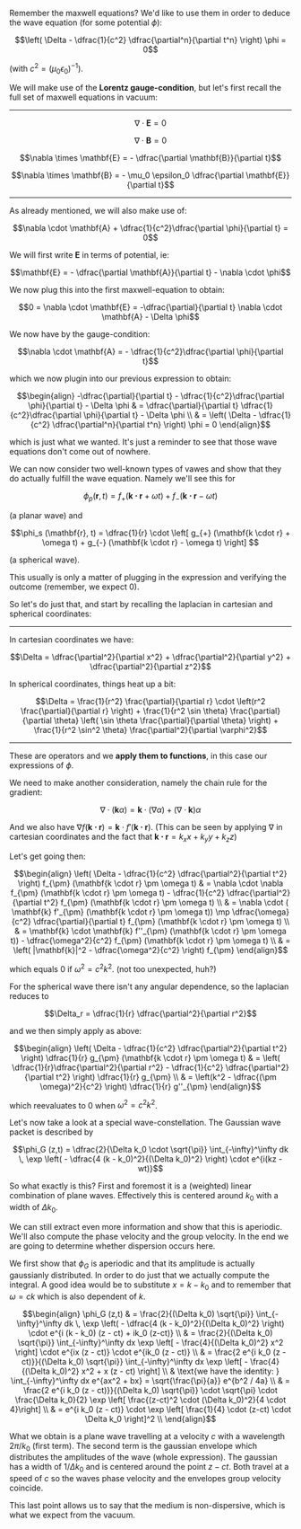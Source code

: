 
Remember the maxwell equations? We'd like to use them in order to deduce the wave equation (for some potential $`\phi`$):
```math
\left( \Delta - \dfrac{1}{c^2} \dfrac{\partial^n}{\partial t^n} \right) \phi = 0
```

(with $`c^2 = (\mu_0 \epsilon_0)^{-1}`$).

We will make use of the **Lorentz gauge-condition**, but let's first recall the full set of maxwell equations in vacuum:

---

```math
\nabla \cdot \mathbf{E} = 0
```

```math
\nabla \cdot \mathbf{B} = 0
```

```math
\nabla \times \mathbf{E} = - \dfrac{\partial \mathbf{B}}{\partial t}
```

```math
\nabla \times \mathbf{B} = - \mu_0 \epsilon_0 \dfrac{\partial \mathbf{E}}{\partial t}
```

---

As already mentioned, we will also make use of:
```math
\nabla \cdot \mathbf{A} + \dfrac{1}{c^2}\dfrac{\partial \phi}{\partial t} = 0
```

We will first write $`\mathbf{E}`$ in terms of potential, ie:
```math
\mathbf{E} = - \dfrac{\partial \mathbf{A}}{\partial t} - \nabla \cdot \phi
```

We now plug this into the first maxwell-equation to obtain:
```math
0 = \nabla \cdot \mathbf{E} = -\dfrac{\partial}{\partial t} \nabla \cdot \mathbf{A} - \Delta \phi
```

We now have by the gauge-condition:
```math
\nabla \cdot \mathbf{A} = - \dfrac{1}{c^2}\dfrac{\partial \phi}{\partial t}
```

which we now plugin into our previous expression to obtain:

```math
\begin{align}
    -\dfrac{\partial}{\partial t} - \dfrac{1}{c^2}\dfrac{\partial \phi}{\partial t} - \Delta \phi & = \dfrac{\partial}{\partial t} \dfrac{1}{c^2}\dfrac{\partial \phi}{\partial t} - \Delta \phi \\
    & = \left( \Delta - \dfrac{1}{c^2} \dfrac{\partial^n}{\partial t^n} \right) \phi = 0
\end{align}
```


which is just what we wanted. It's just a reminder to see that those wave equations don't come out of nowhere.

We can now consider two well-known types of vawes and show that they do actually fulfill the wave equation. Namely we'll see this for
```math
\phi_p (\mathbf{r}, t) = f_{+} (\mathbf{k \cdot r} + \omega t) + f_{-} (\mathbf{k \cdot r} - \omega t)
```

(a planar wave) and
```math
\phi_s (\mathbf{r}, t) = \dfrac{1}{r} \cdot \left[ g_{+} (\mathbf{k \cdot r} + \omega t) + g_{-} (\mathbf{k \cdot r} - \omega t) \right] 
```

(a spherical wave).

This usually is only a matter of plugging in the expression and verifying the outcome (remember, we expect $`0`$). 

So let's do just that, and start by recalling the laplacian in cartesian and spherical coordinates:

---
In cartesian coordinates we have: 

```math
\Delta = \dfrac{\partial^2}{\partial x^2} + \dfrac{\partial^2}{\partial y^2} + \dfrac{\partial^2}{\partial z^2}
```
In spherical coordinates, things heat up a bit:

```math
\Delta = \frac{1}{r^2} \frac{\partial}{\partial r} \cdot \left(r^2 \frac{\partial}{\partial r} \right) + \frac{1}{r^2 \sin \theta} \frac{\partial}{\partial \theta} \left( \sin \theta \frac{\partial}{\partial \theta} \right) + \frac{1}{r^2 \sin^2 \theta} \frac{\partial^2}{\partial \varphi^2}
```

---

These are operators and we **apply them to functions**, in this case our expressions of $`\phi`$.

We need to make another consideration, namely the chain rule for the gradient:
```math
\nabla \cdot (\mathbf{k} \alpha) = \mathbf{k} \cdot (\nabla \alpha) + (\nabla \cdot \mathbf{k}) \alpha
```

And we also have $`\nabla f (\mathbf{k \cdot r}) = \mathbf{k} \cdot f'(\mathbf{k \cdot r})`$. (This can be seen by applying $`\nabla`$ in cartesian coordinates and the fact that $`\mathbf{k \cdot r} = k_x x + k_y y + k_z z`$)

Let's get going then:
```math
\begin{align}
    \left( \Delta - \dfrac{1}{c^2} \dfrac{\partial^2}{\partial t^2} \right) f_{\pm} (\mathbf{k \cdot r} \pm \omega t)
    & = \nabla \cdot \nabla f_{\pm} (\mathbf{k \cdot r} \pm \omega t) - \dfrac{1}{c^2} \dfrac{\partial^2}{\partial t^2} f_{\pm} (\mathbf{k \cdot r} \pm \omega t) \\
    & = \nabla \cdot ( \mathbf{k} f'_{\pm} (\mathbf{k \cdot r} \pm \omega t)) \mp \dfrac{\omega}{c^2} \dfrac{\partial}{\partial t} f_{\pm} (\mathbf{k \cdot r} \pm \omega t) \\
    & = \mathbf{k} \cdot \mathbf{k} f''_{\pm} (\mathbf{k \cdot r} \pm \omega t)) - \dfrac{\omega^2}{c^2} f_{\pm} (\mathbf{k \cdot r} \pm \omega t) \\
    & = \left( |\mathbf{k}|^2 - \dfrac{\omega^2}{c^2} \right) f_{\pm}
\end{align}
```


which equals $`0`$ if $`\omega^2 = c^2 k^2`$. (not too unexpected, huh?)

For the spherical wave there isn't any angular dependence, so the laplacian reduces to
```math
\Delta_r = \dfrac{1}{r} \dfrac{\partial^2}{\partial r^2}
```

and we then simply apply as above:
```math
\begin{align}
    \left( \Delta - \dfrac{1}{c^2} \dfrac{\partial^2}{\partial t^2} \right) \dfrac{1}{r} g_{\pm} (\mathbf{k \cdot r} \pm \omega t)
    & = \left( \dfrac{1}{r}\dfrac{\partial^2}{\partial r^2} - \dfrac{1}{c^2} \dfrac{\partial^2}{\partial t^2} \right) \dfrac{1}{r} g_{\pm} \\
    & = \left(k^2 - \dfrac{(\pm \omega)^2}{c^2} \right) \dfrac{1}{r} g''_{\pm}
\end{align}
```


which reevaluates to $`0`$ when $`\omega^2 = c^2 k^2`$.

Let's now take a look at a special wave-constellation. The Gaussian wave packet is described by
```math
\phi_G (z,t) = \dfrac{2}{\Delta k_0 \cdot \sqrt{\pi}} \int_{-\infty}^\infty dk \, \exp \left( - \dfrac{4 (k - k_0)^2}{(\Delta k_0)^2} \right) \cdot e^{i(kz -wt)}
```

So what exactly is this? First and foremost it is a (weighted) linear combination of plane waves. Effectively this is centered around $`k_0`$ with a width of $`\Delta k_0`$. 

We can still extract even more information and show that this is aperiodic. We'll also compute the phase velocity and the group velocity. In the end we are going to determine whether dispersion occurs here.

We first show that $`\phi_G`$ is aperiodic and that its amplitude is actually gaussianly distributed. In order to do just that we actually compute the integral. A good idea would be to substitute $`x = k - k_0`$ and to remember that $`\omega = ck`$ which is also dependent of $`k`$.

```math
\begin{align}
    \phi_G (z,t)
    & = \frac{2}{(\Delta k_0) \sqrt{\pi}} \int_{-\infty}^\infty dk \, \exp \left( - \dfrac{4 (k - k_0)^2}{(\Delta k_0)^2} \right) \cdot e^{i (k - k_0) (z - ct) + ik_0 (z-ct)} \\
    & = \frac{2}{(\Delta k_0) \sqrt{\pi}} \int_{-\infty}^\infty dx \exp \left[ - \frac{4}{(\Delta k_0)^2} x^2 \right] \cdot e^{ix (z - ct)} \cdot e^{ik_0 (z - ct)} \\
    & = \frac{2 e^{i k_0 (z - ct)}}{(\Delta k_0) \sqrt{\pi}} \int_{-\infty}^\infty dx \exp \left[ - \frac{4}{(\Delta k_0)^2} x^2 + x (z - ct) \right] \\
    & \text{we have the identity: } \int_{-\infty}^\infty dx e^{ax^2 + bx} = \sqrt{\frac{\pi}{a}} e^{b^2 / 4a} \\
    & = \frac{2 e^{i k_0 (z - ct)}}{(\Delta k_0) \sqrt{\pi}} \cdot \sqrt{\pi} \cdot \frac{\Delta k_0}{2} \exp \left[ \frac{(z-ct)^2 \cdot (\Delta k_0)^2}{4 \cdot 4}\right] \\
    & =  e^{i k_0 (z - ct)} \cdot \exp \left[ \frac{1}{4} \cdot (z-ct) \cdot \Delta k_0 \right]^2 \\
\end{align}
```


What we obtain is a plane wave travelling at a velocity $`c`$ with a wavelength $`2\pi / k_0`$ (first term). The second term is the gaussian envelope which distributes the amplitudes of the wave (whole expression). The gaussian has a width of $`1 / \Delta k_0`$ and is centered around the point $`z - ct`$. Both travel at a speed of $`c`$ so the waves phase velocity and the envelopes group velocity coincide.

This last point allows us to say that the medium is non-dispersive, which is what we expect from the vacuum.
